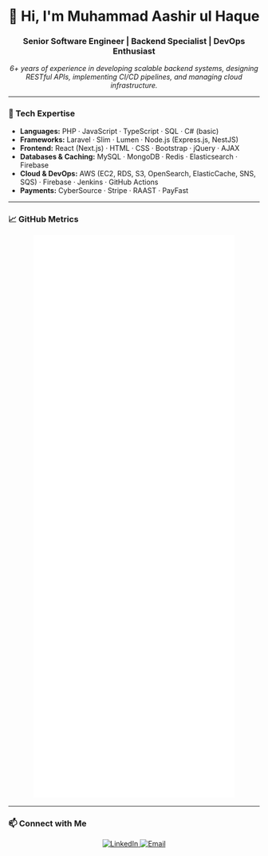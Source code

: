 <h1 align="center">👋 Hi, I'm Muhammad Aashir ul Haque</h1>
<h3 align="center">Senior Software Engineer | Backend Specialist | DevOps Enthusiast</h3>

<p align="center">
  <em>6+ years of experience in developing scalable backend systems, designing RESTful APIs, implementing CI/CD pipelines, and managing cloud infrastructure.</em>
</p>

---

### 🧰 Tech Expertise

- **Languages:** PHP · JavaScript · TypeScript · SQL · C# (basic)  
- **Frameworks:** Laravel · Slim · Lumen · Node.js (Express.js, NestJS)  
- **Frontend:** React (Next.js) · HTML · CSS · Bootstrap · jQuery · AJAX  
- **Databases & Caching:** MySQL · MongoDB · Redis · Elasticsearch · Firebase  
- **Cloud & DevOps:** AWS (EC2, RDS, S3, OpenSearch, ElasticCache, SNS, SQS) · Firebase · Jenkins · GitHub Actions  
- **Payments:** CyberSource · Stripe · RAAST · PayFast  

---

### 📈 GitHub Metrics

<p align="center">
  <img src="./metrics.svg" alt="GitHub Metrics" width="80%" />
</p>

---

### 📫 Connect with Me

<p align="center">
  <a href="https://linkedin.com/in/aashirhaq" target="_blank" rel="noopener noreferrer">
    <img src="https://img.shields.io/badge/LinkedIn-0077B5?style=for-the-badge&logo=linkedin&logoColor=white" alt="LinkedIn" />
  </a>
  <a href="mailto:aashirulhaque@gmail.com">
    <img src="https://img.shields.io/badge/Email-D14836?style=for-the-badge&logo=gmail&logoColor=white" alt="Email" />
  </a>
</p>
